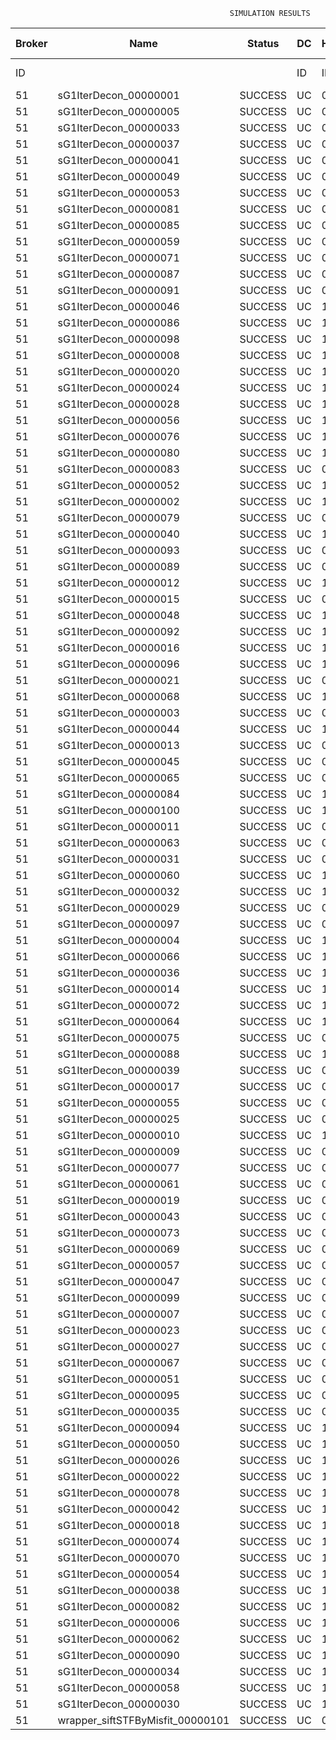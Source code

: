 

                                                     SIMULATION RESULTS

|Broker|         Name         | Status|  DC  |Host|Host PEs |VM|   VM PEs|   VM MIPS|ActivityLen|StartTime|FinishTime|ExecTime
|------|----------------------|-------|------|----|---------|--|---------|----------|-----------|---------|----------|--------
|    ID|                      |       |    ID|  ID|CPU cores|ID|CPU cores|        MI|         MI|  Seconds|   Seconds| Seconds
|    51| sG1IterDecon_00000001|SUCCESS|    UC|   0|       12|204|        2|    1000.0|      56150|  59183.4|   59886.7|   703.2
|    51| sG1IterDecon_00000005|SUCCESS|    UC|   0|       12|204|        2|    1000.0|      56150|  59183.4|   59886.7|   703.2
|    51| sG1IterDecon_00000033|SUCCESS|    UC|   0|       12|204|        2|    1000.0|      56150|  59183.4|   59886.7|   703.2
|    51| sG1IterDecon_00000037|SUCCESS|    UC|   0|       12|204|        2|    1000.0|      56150|  59183.4|   59886.7|   703.2
|    51| sG1IterDecon_00000041|SUCCESS|    UC|   0|       12|204|        2|    1000.0|      56150|  59183.4|   59886.7|   703.2
|    51| sG1IterDecon_00000049|SUCCESS|    UC|   0|       12|204|        2|    1000.0|      56150|  59183.4|   59886.7|   703.2
|    51| sG1IterDecon_00000053|SUCCESS|    UC|   0|       12|204|        2|    1000.0|      56150|  59183.4|   59886.7|   703.2
|    51| sG1IterDecon_00000081|SUCCESS|    UC|   0|       12|204|        2|    1000.0|      56150|  59183.4|   59886.7|   703.2
|    51| sG1IterDecon_00000085|SUCCESS|    UC|   0|       12|204|        2|    1000.0|      56150|  59183.4|   59886.7|   703.2
|    51| sG1IterDecon_00000059|SUCCESS|    UC|   0|       12|206|        2|    1000.0|      56150|  59183.4|   59886.7|   703.2
|    51| sG1IterDecon_00000071|SUCCESS|    UC|   0|       12|206|        2|    1000.0|      56150|  59183.4|   59886.7|   703.2
|    51| sG1IterDecon_00000087|SUCCESS|    UC|   0|       12|206|        2|    1000.0|      56150|  59183.4|   59886.7|   703.2
|    51| sG1IterDecon_00000091|SUCCESS|    UC|   0|       12|206|        2|    1000.0|      56150|  59183.4|   59886.7|   703.2
|    51| sG1IterDecon_00000046|SUCCESS|    UC|   1|       12|205|        2|    1000.0|      56150|  59183.4|   59886.7|   703.2
|    51| sG1IterDecon_00000086|SUCCESS|    UC|   1|       12|205|        2|    1000.0|      56150|  59183.4|   59886.7|   703.2
|    51| sG1IterDecon_00000098|SUCCESS|    UC|   1|       12|205|        2|    1000.0|      56150|  59183.4|   59886.7|   703.2
|    51| sG1IterDecon_00000008|SUCCESS|    UC|   1|       12|207|        2|    1000.0|      56150|  59183.4|   59886.7|   703.2
|    51| sG1IterDecon_00000020|SUCCESS|    UC|   1|       12|207|        2|    1000.0|      56150|  59183.4|   59886.7|   703.2
|    51| sG1IterDecon_00000024|SUCCESS|    UC|   1|       12|207|        2|    1000.0|      56150|  59183.4|   59886.7|   703.2
|    51| sG1IterDecon_00000028|SUCCESS|    UC|   1|       12|207|        2|    1000.0|      56150|  59183.4|   59886.7|   703.2
|    51| sG1IterDecon_00000056|SUCCESS|    UC|   1|       12|207|        2|    1000.0|      56150|  59183.4|   59886.7|   703.2
|    51| sG1IterDecon_00000076|SUCCESS|    UC|   1|       12|207|        2|    1000.0|      56150|  59183.4|   59886.7|   703.2
|    51| sG1IterDecon_00000080|SUCCESS|    UC|   1|       12|207|        2|    1000.0|      56150|  59183.4|   59886.7|   703.2
|    51| sG1IterDecon_00000083|SUCCESS|    UC|   0|       12|206|        2|    1000.0|      59381|  59183.4|   59920.7|   737.3
|    51| sG1IterDecon_00000052|SUCCESS|    UC|   1|       12|207|        2|    1000.0|      61375|  59183.4|   59933.8|   750.4
|    51| sG1IterDecon_00000002|SUCCESS|    UC|   1|       12|205|        2|    1000.0|      60450|  59183.4|   59934.6|   751.2
|    51| sG1IterDecon_00000079|SUCCESS|    UC|   0|       12|206|        2|    1000.0|      83667|  59183.4|   60163.7|   980.3
|    51| sG1IterDecon_00000040|SUCCESS|    UC|   1|       12|207|        2|    1000.0|      91200|  59183.4|   60189.1|  1005.7
|    51| sG1IterDecon_00000093|SUCCESS|    UC|   0|       12|204|        2|    1000.0|      96311|  59183.4|   60208.3|  1024.9
|    51| sG1IterDecon_00000089|SUCCESS|    UC|   0|       12|204|        2|    1000.0|     115702|  59183.4|   60354.1|  1170.7
|    51| sG1IterDecon_00000012|SUCCESS|    UC|   1|       12|207|        2|    1000.0|     117306|  59183.4|   60397.9|  1214.5
|    51| sG1IterDecon_00000015|SUCCESS|    UC|   0|       12|206|        2|    1000.0|     115126|  59183.4|   60463.5|  1280.1
|    51| sG1IterDecon_00000048|SUCCESS|    UC|   1|       12|207|        2|    1000.0|     131219|  59183.4|   60502.7|  1319.3
|    51| sG1IterDecon_00000092|SUCCESS|    UC|   1|       12|207|        2|    1000.0|     135995|  59183.4|   60536.4|  1353.0
|    51| sG1IterDecon_00000016|SUCCESS|    UC|   1|       12|207|        2|    1000.0|     144034|  59183.4|   60589.1|  1405.7
|    51| sG1IterDecon_00000096|SUCCESS|    UC|   1|       12|207|        2|    1000.0|     146964|  59183.4|   60606.8|  1423.4
|    51| sG1IterDecon_00000021|SUCCESS|    UC|   0|       12|204|        2|    1000.0|     156382|  59183.4|   60641.0|  1457.6
|    51| sG1IterDecon_00000068|SUCCESS|    UC|   1|       12|207|        2|    1000.0|     162933|  59183.4|   60695.1|  1511.6
|    51| sG1IterDecon_00000003|SUCCESS|    UC|   0|       12|206|        2|    1000.0|     143490|  59183.4|   60719.4|  1536.0
|    51| sG1IterDecon_00000044|SUCCESS|    UC|   1|       12|207|        2|    1000.0|     168756|  59183.4|   60724.1|  1540.7
|    51| sG1IterDecon_00000013|SUCCESS|    UC|   0|       12|204|        2|    1000.0|     173487|  59183.4|   60752.9|  1569.5
|    51| sG1IterDecon_00000045|SUCCESS|    UC|   0|       12|204|        2|    1000.0|     193935|  59183.4|   60876.0|  1692.6
|    51| sG1IterDecon_00000065|SUCCESS|    UC|   0|       12|204|        2|    1000.0|     195345|  59183.4|   60883.9|  1700.5
|    51| sG1IterDecon_00000084|SUCCESS|    UC|   1|       12|207|        2|    1000.0|     231134|  59183.4|   61005.1|  1821.7
|    51| sG1IterDecon_00000100|SUCCESS|    UC|   1|       12|207|        2|    1000.0|     237950|  59183.4|   61032.4|  1848.9
|    51| sG1IterDecon_00000011|SUCCESS|    UC|   0|       12|206|        2|    1000.0|     182930|  59183.4|   61056.6|  1873.2
|    51| sG1IterDecon_00000063|SUCCESS|    UC|   0|       12|206|        2|    1000.0|     188230|  59183.4|   61099.1|  1915.7
|    51| sG1IterDecon_00000031|SUCCESS|    UC|   0|       12|206|        2|    1000.0|     190673|  59183.4|   61117.4|  1934.0
|    51| sG1IterDecon_00000060|SUCCESS|    UC|   1|       12|207|        2|    1000.0|     265578|  59183.4|   61129.4|  1946.0
|    51| sG1IterDecon_00000032|SUCCESS|    UC|   1|       12|207|        2|    1000.0|     270491|  59183.4|   61144.2|  1960.8
|    51| sG1IterDecon_00000029|SUCCESS|    UC|   0|       12|204|        2|    1000.0|     252025|  59183.4|   61167.2|  1983.8
|    51| sG1IterDecon_00000097|SUCCESS|    UC|   0|       12|204|        2|    1000.0|     274532|  59183.4|   61268.7|  2085.3
|    51| sG1IterDecon_00000004|SUCCESS|    UC|   1|       12|207|        2|    1000.0|     334964|  59183.4|   61305.3|  2121.9
|    51| sG1IterDecon_00000066|SUCCESS|    UC|   1|       12|205|        2|    1000.0|     190704|  59183.4|   61306.9|  2123.4
|    51| sG1IterDecon_00000036|SUCCESS|    UC|   1|       12|207|        2|    1000.0|     337139|  59183.4|   61309.8|  2126.4
|    51| sG1IterDecon_00000014|SUCCESS|    UC|   1|       12|205|        2|    1000.0|     197394|  59183.4|   61373.7|  2190.3
|    51| sG1IterDecon_00000072|SUCCESS|    UC|   1|       12|207|        2|    1000.0|     387256|  59183.4|   61385.1|  2201.6
|    51| sG1IterDecon_00000064|SUCCESS|    UC|   1|       12|207|        2|    1000.0|     394582|  59183.4|   61392.4|  2208.9
|    51| sG1IterDecon_00000075|SUCCESS|    UC|   0|       12|206|        2|    1000.0|     234888|  59183.4|   61429.0|  2245.6
|    51| sG1IterDecon_00000088|SUCCESS|    UC|   1|       12|207|        2|    1000.0|     467079|  59183.4|   61464.8|  2281.4
|    51| sG1IterDecon_00000039|SUCCESS|    UC|   0|       12|206|        2|    1000.0|     244204|  59183.4|   61489.9|  2306.5
|    51| sG1IterDecon_00000017|SUCCESS|    UC|   0|       12|204|        2|    1000.0|     341331|  59183.4|   61536.0|  2352.6
|    51| sG1IterDecon_00000055|SUCCESS|    UC|   0|       12|206|        2|    1000.0|     255737|  59183.4|   61559.4|  2376.0
|    51| sG1IterDecon_00000025|SUCCESS|    UC|   0|       12|204|        2|    1000.0|     358800|  59183.4|   61597.3|  2413.9
|    51| sG1IterDecon_00000010|SUCCESS|    UC|   1|       12|205|        2|    1000.0|     225339|  59183.4|   61640.1|  2456.7
|    51| sG1IterDecon_00000009|SUCCESS|    UC|   0|       12|204|        2|    1000.0|     391043|  59183.4|   61694.2|  2510.8
|    51| sG1IterDecon_00000077|SUCCESS|    UC|   0|       12|204|        2|    1000.0|     424669|  59183.4|   61778.2|  2594.8
|    51| sG1IterDecon_00000061|SUCCESS|    UC|   0|       12|204|        2|    1000.0|     449668|  59183.4|   61828.2|  2644.8
|    51| sG1IterDecon_00000019|SUCCESS|    UC|   0|       12|206|        2|    1000.0|     310565|  59183.4|   61862.4|  2679.0
|    51| sG1IterDecon_00000043|SUCCESS|    UC|   0|       12|206|        2|    1000.0|     315524|  59183.4|   61887.3|  2703.9
|    51| sG1IterDecon_00000073|SUCCESS|    UC|   0|       12|204|        2|    1000.0|     514833|  59183.4|   61926.1|  2742.7
|    51| sG1IterDecon_00000069|SUCCESS|    UC|   0|       12|204|        2|    1000.0|     517533|  59183.4|   61928.8|  2745.3
|    51| sG1IterDecon_00000057|SUCCESS|    UC|   0|       12|204|        2|    1000.0|     548071|  59183.4|   61959.4|  2776.0
|    51| sG1IterDecon_00000047|SUCCESS|    UC|   0|       12|206|        2|    1000.0|     378587|  59183.4|   62171.4|  2988.0
|    51| sG1IterDecon_00000099|SUCCESS|    UC|   0|       12|206|        2|    1000.0|     388369|  59183.4|   62210.4|  3027.0
|    51| sG1IterDecon_00000007|SUCCESS|    UC|   0|       12|206|        2|    1000.0|     417184|  59183.4|   62311.7|  3128.2
|    51| sG1IterDecon_00000023|SUCCESS|    UC|   0|       12|206|        2|    1000.0|     440432|  59183.4|   62381.5|  3198.1
|    51| sG1IterDecon_00000027|SUCCESS|    UC|   0|       12|206|        2|    1000.0|     452997|  59183.4|   62412.9|  3229.5
|    51| sG1IterDecon_00000067|SUCCESS|    UC|   0|       12|206|        2|    1000.0|     473732|  59183.4|   62454.4|  3271.0
|    51| sG1IterDecon_00000051|SUCCESS|    UC|   0|       12|206|        2|    1000.0|     478427|  59183.4|   62461.5|  3278.1
|    51| sG1IterDecon_00000095|SUCCESS|    UC|   0|       12|206|        2|    1000.0|     485151|  59183.4|   62468.1|  3284.7
|    51| sG1IterDecon_00000035|SUCCESS|    UC|   0|       12|206|        2|    1000.0|     493480|  59183.4|   62476.5|  3293.1
|    51| sG1IterDecon_00000094|SUCCESS|    UC|   1|       12|205|        2|    1000.0|     318396|  59183.4|   62478.7|  3295.3
|    51| sG1IterDecon_00000050|SUCCESS|    UC|   1|       12|205|        2|    1000.0|     318735|  59183.4|   62481.6|  3298.2
|    51| sG1IterDecon_00000026|SUCCESS|    UC|   1|       12|205|        2|    1000.0|     322630|  59183.4|   62512.8|  3329.4
|    51| sG1IterDecon_00000022|SUCCESS|    UC|   1|       12|205|        2|    1000.0|     357190|  59183.4|   62772.7|  3589.3
|    51| sG1IterDecon_00000078|SUCCESS|    UC|   1|       12|205|        2|    1000.0|     360476|  59183.4|   62795.9|  3612.4
|    51| sG1IterDecon_00000042|SUCCESS|    UC|   1|       12|205|        2|    1000.0|     368699|  59183.4|   62849.6|  3666.2
|    51| sG1IterDecon_00000018|SUCCESS|    UC|   1|       12|205|        2|    1000.0|     414263|  59183.4|   63124.1|  3940.7
|    51| sG1IterDecon_00000074|SUCCESS|    UC|   1|       12|205|        2|    1000.0|     424552|  59183.4|   63181.0|  3997.6
|    51| sG1IterDecon_00000070|SUCCESS|    UC|   1|       12|205|        2|    1000.0|     448310|  59183.4|   63299.7|  4116.3
|    51| sG1IterDecon_00000054|SUCCESS|    UC|   1|       12|205|        2|    1000.0|     450508|  59183.4|   63309.7|  4126.3
|    51| sG1IterDecon_00000038|SUCCESS|    UC|   1|       12|205|        2|    1000.0|     477933|  59183.4|   63419.3|  4235.9
|    51| sG1IterDecon_00000082|SUCCESS|    UC|   1|       12|205|        2|    1000.0|     479541|  59183.4|   63425.1|  4241.7
|    51| sG1IterDecon_00000006|SUCCESS|    UC|   1|       12|205|        2|    1000.0|     495411|  59183.4|   63472.8|  4289.3
|    51| sG1IterDecon_00000062|SUCCESS|    UC|   1|       12|205|        2|    1000.0|     512294|  59183.4|   63515.0|  4331.6
|    51| sG1IterDecon_00000090|SUCCESS|    UC|   1|       12|205|        2|    1000.0|     525791|  59183.4|   63541.9|  4358.5
|    51| sG1IterDecon_00000034|SUCCESS|    UC|   1|       12|205|        2|    1000.0|     550026|  59183.4|   63578.4|  4395.0
|    51| sG1IterDecon_00000058|SUCCESS|    UC|   1|       12|205|        2|    1000.0|     559233|  59183.4|   63587.6|  4404.2
|    51| sG1IterDecon_00000030|SUCCESS|    UC|   1|       12|205|        2|    1000.0|     560188|  59183.4|   63588.6|  4405.2
|    51|wrapper_siftSTFByMisfit_00000101|SUCCESS|    UC|   0|       12|204|        2|    1000.0|      13510|  63588.6|   63602.2|    13.6

